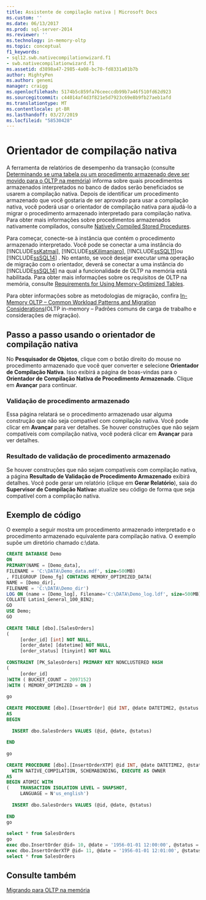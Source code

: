 ```yaml
---
title: Assistente de compilação nativa | Microsoft Docs
ms.custom: ''
ms.date: 06/13/2017
ms.prod: sql-server-2014
ms.reviewer: ''
ms.technology: in-memory-oltp
ms.topic: conceptual
f1_keywords:
- sql12.swb.nativecompilationwizard.f1
- swb.nativecompilationwizard.f1
ms.assetid: d3898a47-2985-4a08-bc70-fd8331a01b7b
author: MightyPen
ms.author: genemi
manager: craigg
ms.openlocfilehash: 5174b5c859fa76ceeccdb99b7a46f510fd62d923
ms.sourcegitcommit: c44014af4d3f821e5d7923c69e8b9fb27aeb1afd
ms.translationtype: MT
ms.contentlocale: pt-BR
ms.lasthandoff: 03/27/2019
ms.locfileid: "58530428"
---
```

# <a name="native-compilation-advisor"></a>Orientador de compilação nativa
  A ferramenta de relatórios de desempenho da transação (consulte [Determinando se uma tabela ou um procedimento armazenado deve ser movido para o OLTP na memória](determining-if-a-table-or-stored-procedure-should-be-ported-to-in-memory-oltp.md)) informa sobre quais procedimentos armazenados interpretados no banco de dados serão beneficiados se usarem a compilação nativa. Depois de identificar um procedimento armazenado que você gostaria de ser aprovado para usar a compilação nativa, você poderá usar o orientador de compilação nativa para ajudá-lo a migrar o procedimento armazenado interpretado para compilação nativa. Para obter mais informações sobre procedimentos armazenados nativamente compilados, consulte [Natively Compiled Stored Procedures](natively-compiled-stored-procedures.md).  
  
 Para começar, conecte-se à instância que contém o procedimento armazenado interpretado. Você pode se conectar a uma instância do [!INCLUDE[ssKatmai](../../includes/sskatmai-md.md)], [!INCLUDE[ssKilimanjaro](../../includes/sskilimanjaro-md.md)], [!INCLUDE[ssSQL11](../../includes/sssql11-md.md)]ou [!INCLUDE[ssSQL14](../../includes/sssql14-md.md)] . No entanto, se você desejar executar uma operação de migração com o orientador, deverá se conectar a uma instância do [!INCLUDE[ssSQL14](../../includes/sssql14-md.md)] na qual a funcionalidade de OLTP na memória está habilitada. Para obter mais informações sobre os requisitos de OLTP na memória, consulte [Requirements for Using Memory-Optimized Tables](memory-optimized-tables.md).  
  
 Para obter informações sobre as metodologias de migração, confira [In-Memory OLTP – Common Workload Patterns and Migration Considerations](https://msdn.microsoft.com/library/dn673538.aspx)(OLTP in-memory – Padrões comuns de carga de trabalho e considerações de migração).  
  
## <a name="walkthrough-using-the-native-compilation-advisor"></a>Passo a passo usando o orientador de compilação nativa  
 No **Pesquisador de Objetos**, clique com o botão direito do mouse no procedimento armazenado que você quer converter e selecione **Orientador de Compilação Nativa**. Isso exibirá a página de boas-vindas para o **Orientador de Compilação Nativa de Procedimento Armazenado**. Clique em **Avançar** para continuar.  
  
### <a name="stored-procedure-validation"></a>Validação de procedimento armazenado  
 Essa página relatará se o procedimento armazenado usar alguma construção que não seja compatível com compilação nativa. Você pode clicar em **Avançar** para ver detalhes. Se houver construções que não sejam compatíveis com compilação nativa, você poderá clicar em **Avançar** para ver detalhes.  
  
### <a name="stored-procedure-validation-result"></a>Resultado de validação de procedimento armazenado  
 Se houver construções que não sejam compatíveis com compilação nativa, a página **Resultado de Validação de Procedimento Armazenado** exibirá detalhes. Você pode gerar um relatório (clique em **Gerar Relatório**), saia do **Supervisor de Compilação Nativa**e atualize seu código de forma que seja compatível com a compilação nativa.  
  
## <a name="code-sample"></a>Exemplo de código  
 O exemplo a seguir mostra um procedimento armazenado interpretado e o procedimento armazenado equivalente para compilação nativa. O exemplo supõe um diretório chamado c:\data.  
  
```sql  
CREATE DATABASE Demo  
ON  
PRIMARY(NAME = [Demo_data],  
FILENAME = 'C:\DATA\Demo_data.mdf', size=500MB)  
, FILEGROUP [Demo_fg] CONTAINS MEMORY_OPTIMIZED_DATA(  
NAME = [Demo_dir],  
FILENAME = 'C:\DATA\Demo_dir')  
LOG ON (name = [Demo_log], Filename='C:\DATA\Demo_log.ldf', size=500MB)  
COLLATE Latin1_General_100_BIN2;  
GO  
USE Demo;  
GO  
  
CREATE TABLE [dbo].[SalesOrders]  
(  
     [order_id] [int] NOT NULL,  
     [order_date] [datetime] NOT NULL,  
     [order_status] [tinyint] NOT NULL  
  
CONSTRAINT [PK_SalesOrders] PRIMARY KEY NONCLUSTERED HASH   
(  
     [order_id]  
)WITH ( BUCKET_COUNT = 2097152)  
)WITH ( MEMORY_OPTIMIZED = ON )  
  
go  
  
CREATE PROCEDURE [dbo].[InsertOrder] @id INT, @date DATETIME2, @status TINYINT  
AS   
BEGIN   
  
  INSERT dbo.SalesOrders VALUES (@id, @date, @status)  
  
END  
  
go  
  
CREATE PROCEDURE [dbo].[InsertOrderXTP] @id INT, @date DATETIME2, @status TINYINT  
  WITH NATIVE_COMPILATION, SCHEMABINDING, EXECUTE AS OWNER  
AS   
BEGIN ATOMIC WITH   
(    TRANSACTION ISOLATION LEVEL = SNAPSHOT,  
     LANGUAGE = N'us_english')  
  
  INSERT dbo.SalesOrders VALUES (@id, @date, @status)  
  
END  
go  
  
select * from SalesOrders  
go  
exec dbo.InsertOrder @id= 10, @date = '1956-01-01 12:00:00', @status = 1 ;  
exec dbo.InsertOrderXTP @id= 11, @date = '1956-01-01 12:01:00', @status = 2 ;  
select * from SalesOrders  
```  
  
## <a name="see-also"></a>Consulte também  
 [Migrando para OLTP na memória](migrating-to-in-memory-oltp.md)  
  
  
